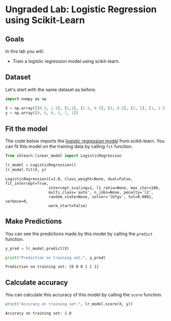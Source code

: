 # Ungraded Lab:  Logistic Regression using Scikit-Learn




## Goals
In this lab you will:
-  Train a logistic regression model using scikit-learn.


## Dataset 
Let's start with the same dataset as before.


```python
import numpy as np

X = np.array([[0.5, 1.5], [1,1], [1.5, 0.5], [3, 0.5], [2, 2], [1, 2.5]])
y = np.array([0, 0, 0, 1, 1, 1])
```

## Fit the model

The code below imports the [logistic regression model](https://scikit-learn.org/stable/modules/generated/sklearn.linear_model.LogisticRegression.html#sklearn.linear_model.LogisticRegression) from scikit-learn. You can fit this model on the training data by calling `fit` function.


```python
from sklearn.linear_model import LogisticRegression

lr_model = LogisticRegression()
lr_model.fit(X, y)
```




    LogisticRegression(C=1.0, class_weight=None, dual=False, fit_intercept=True,
                       intercept_scaling=1, l1_ratio=None, max_iter=100,
                       multi_class='auto', n_jobs=None, penalty='l2',
                       random_state=None, solver='lbfgs', tol=0.0001, verbose=0,
                       warm_start=False)



## Make Predictions

You can see the predictions made by this model by calling the `predict` function.


```python
y_pred = lr_model.predict(X)

print("Prediction on training set:", y_pred)
```

    Prediction on training set: [0 0 0 1 1 1]


## Calculate accuracy

You can calculate this accuracy of this model by calling the `score` function.


```python
print("Accuracy on training set:", lr_model.score(X, y))
```

    Accuracy on training set: 1.0


